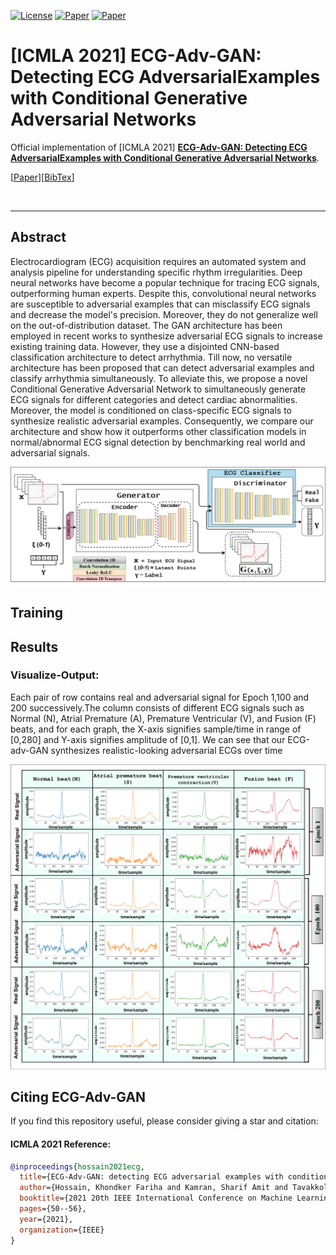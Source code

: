 [![License](https://img.shields.io/badge/license-red.svg)](LICENSE)
[![Paper](https://img.shields.io/badge/paper-arXiv.2312.06709-blue.svg)](https://arxiv.org/abs/2107.07677)
[![Paper](https://img.shields.io/badge/paper-ICMLA.2021-green.svg)](https://ieeexplore.ieee.org/abstract/document/9680168?casa_token=YbMda7tPoWUAAAAA:CxrDZwe2aV9bybihfA6qwykpcPb7dwVNMJCeDjuyoGE1S8Q0pLCkbgDmoVKOpSSlAu7r8g)

# \[ICMLA 2021\] ECG-Adv-GAN: Detecting ECG AdversarialExamples with Conditional Generative Adversarial Networks


Official implementation of \[ICMLA 2021\] [**ECG-Adv-GAN: Detecting ECG AdversarialExamples with Conditional Generative Adversarial Networks**](https://arxiv.org/abs/2110.09983).

\[[Paper](https://arxiv.org/abs/2107.07677)\]\[[BibTex](#citing-ECG-Adv-GAN)\]

<br clear="left"/>

---

## Abstract
Electrocardiogram (ECG) acquisition requires an automated system and analysis pipeline for understanding specific rhythm irregularities. Deep neural networks have become a popular technique for tracing ECG signals, outperforming human experts. Despite this, convolutional neural networks are susceptible to adversarial examples that can misclassify ECG signals and decrease the model's precision. Moreover, they do not generalize well on the out-of-distribution dataset. The GAN architecture has been employed in recent works to synthesize adversarial ECG signals to increase existing training data. However, they use a disjointed CNN-based classification architecture to detect arrhythmia. Till now, no versatile architecture has been proposed that can detect adversarial examples and classify arrhythmia simultaneously. To alleviate this, we propose a novel Conditional Generative Adversarial Network to simultaneously generate ECG signals for different categories and detect cardiac abnormalities. Moreover, the model is conditioned on class-specific ECG signals to synthesize realistic adversarial examples. Consequently, we compare our architecture and show how it outperforms other classification models in normal/abnormal ECG signal detection by benchmarking real world and adversarial signals.
<div align="left">
  <img src="Figure/Fig1.png" width="900"/>
</div>


## Training



## Results
### Visualize-Output:
Each pair of row contains real and adversarial signal for Epoch 1,100 and 200 successively.The column consists of different ECG signals such as Normal (N), Atrial Premature (A), Premature Ventricular (V), and Fusion (F) beats, and for each graph, the X-axis signifies sample/time in range of [0,280] and Y-axis signifies amplitude of [0,1]. We can see that our ECG-adv-GAN synthesizes realistic-looking adversarial ECGs over time
<div align="left">
  <img src="Figure/FigS1.png" width="900"/>
</div>



## Citing ECG-Adv-GAN

If you find this repository useful, please consider giving a star and citation:

#### ICMLA 2021 Reference:
```bibtex
@inproceedings{hossain2021ecg,
  title={ECG-Adv-GAN: detecting ECG adversarial examples with conditional generative adversarial networks},
  author={Hossain, Khondker Fariha and Kamran, Sharif Amit and Tavakkoli, Alireza and Pan, Lei and Ma, Xingjun and Rajasegarar, Sutharshan and Karmaker, Chandan},
  booktitle={2021 20th IEEE International Conference on Machine Learning and Applications (ICMLA)},
  pages={50--56},
  year={2021},
  organization={IEEE}
}
```
